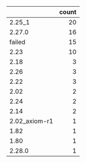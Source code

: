 |               |   count |
|:--------------|--------:|
| 2.25_1        |      20 |
| 2.27.0        |      16 |
| failed        |      15 |
| 2.23          |      10 |
| 2.18          |       3 |
| 2.26          |       3 |
| 2.22          |       3 |
| 2.02          |       2 |
| 2.24          |       2 |
| 2.14          |       2 |
| 2.02_axiom-r1 |       1 |
| 1.82          |       1 |
| 1.80          |       1 |
| 2.28.0        |       1 |